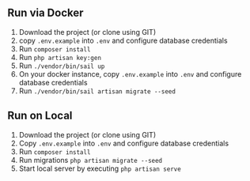 
## Run via Docker

1. Download the project (or clone using GIT)
2. copy `.env.example` into `.env` and configure database credentials
3. Run `composer install`
4. Run `php artisan key:gen`
5. Run `./vendor/bin/sail up`
6. On your docker instance, copy `.env.example` into `.env` and configure database credentials
7. Run `./vendor/bin/sail artisan migrate --seed`

## Run on Local

1. Download the project (or clone using GIT)
2. Copy `.env.example` into `.env` and configure database credentials
3. Run `composer install`
4. Run migrations `php artisan migrate --seed`
5. Start local server by executing `php artisan serve`
